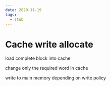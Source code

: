 ```yaml
---
date: 2020-11-19
tags: 
  - stub
---
```


# Cache write allocate

load complete block into cache

change only the required word in cache

write to main memory depending on write policy
